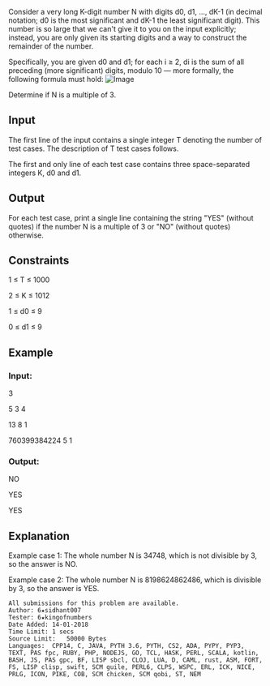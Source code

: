 Consider a very long K-digit number N with digits d0, d1, ..., dK-1 (in decimal notation; d0 is the most significant and dK-1 the least significant digit). This number is so large that we can't give it to you on the input explicitly; instead, you are only given its starting digits and a way to construct the remainder of the number.

Specifically, you are given d0 and d1; for each i ≥ 2, di is the sum of all preceding (more significant) digits, modulo 10 — more formally, the following formula must hold:
![Image](https://s3.amazonaws.com/codechef_shared/upfiles/latex_ee2df4815ab422dc8e52161db77bfe06.png)

Determine if N is a multiple of 3.

## Input

The first line of the input contains a single integer T denoting the number of test cases. The description of T test cases follows.

The first and only line of each test case contains three space-separated integers K, d0 and d1.
## Output
For each test case, print a single line containing the string "YES" (without quotes) if the number N is a multiple of 3 or "NO" (without quotes) otherwise.

## Constraints

1 ≤ T ≤ 1000

2 ≤ K ≤ 1012

1 ≤ d0 ≤ 9

0 ≤ d1 ≤ 9

## Example
### Input:

3

5 3 4

13 8 1

760399384224 5 1

### Output:

NO

YES

YES
## Explanation
Example case 1: The whole number N is 34748, which is not divisible by 3, so the answer is NO.

Example case 2: The whole number N is 8198624862486, which is divisible by 3, so the answer is YES.

```
All submissions for this problem are available.
Author:	6★sidhant007
Tester:	6★kingofnumbers
Date Added:	14-01-2018
Time Limit:	1 secs
Source Limit:	50000 Bytes
Languages:	CPP14, C, JAVA, PYTH 3.6, PYTH, CS2, ADA, PYPY, PYP3, TEXT, PAS fpc, RUBY, PHP, NODEJS, GO, TCL, HASK, PERL, SCALA, kotlin, BASH, JS, PAS gpc, BF, LISP sbcl, CLOJ, LUA, D, CAML, rust, ASM, FORT, FS, LISP clisp, swift, SCM guile, PERL6, CLPS, WSPC, ERL, ICK, NICE, PRLG, ICON, PIKE, COB, SCM chicken, SCM qobi, ST, NEM
```
